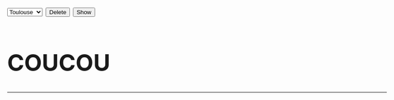 <html>
<head>
<meta charset="utf-8"/>
<style>
	body{
		font-size:26px;
	}
</style>
<script>
function Delete() {
    document.getElementById("demo").innerHTML = "";
}

function Show() {
    document.getElementById("demo").innerHTML = "Paragraph";
}
</script>

</head>
<body>
<select id="ville">
	<option value="toulouse">Toulouse</option>
	<option value="bordeaux">Bordeaux</option>
	<option value="paris">Paris</option>
	<option value="marseille">Marseille</option>
</select>
<button onclick="Delete()">Delete</button>
<button onclick="Show()" >Show</button>
<br/>
<h1>COUCOU</h1>
<p id="demo"></p>
<hr/>
</body>
</html>
